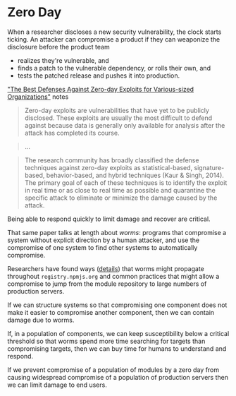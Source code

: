 # Zero Day

When a researcher discloses a new security vulnerability, the clock
starts ticking.  An attacker can compromise a product if they can
weaponize the disclosure before the product team

*  realizes they're vulnerable, and
*  finds a patch to the vulnerable dependency, or rolls their own, and
*  tests the patched release and pushes it into production.

["The Best Defenses Against Zero-day Exploits for Various-sized
Organizations"][sans] notes

> Zero-day exploits are vulnerabilities that have yet to be publicly
> disclosed. These exploits are usually the most difficult to defend
> against because data is generally only available for analysis after
> the attack has completed its course.

> ...

> The research community has broadly classified the defense techniques
> against zero-day exploits as statistical-based, signature-based,
> behavior-based, and hybrid techniques (Kaur & Singh, 2014). The
> primary goal of each of these techniques is to identify the exploit in
> real time or as close to real time as possible and quarantine the
> specific attack to eliminate or minimize the damage caused by the
> attack.

Being able to respond quickly to limit damage and recover are
critical.

That same paper talks at length about *worms*: programs that
compromise a system without explicit direction by a human attacker,
and use the compromise of one system to find other systems to
automatically compromise.

Researchers have found ways ([details][saccone]) that worms
might propagate throughout `registry.npmjs.org` and common practices
that might allow a compromise to jump from the module repository to
large numbers of production servers.

If we can structure systems so that compromising one component
does not make it easier to compromise another component, then
we can contain damage due to worms.

If, in a population of components, we can keep susceptibility below a
critical threshold so that worms spend more time searching for targets
than compromising targets, then we can buy time for humans to
understand and respond.

If we prevent compromise of a population of modules by a zero day
from causing widespread compromise of a population of production
servers then we can limit damage to end users.

[sans]: https://www.sans.org/reading-room/whitepapers/bestprac/defenses-zero-day-exploits-various-sized-organizations-35562
[saccone]: https://www.kb.cert.org/vuls/id/319816
